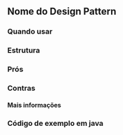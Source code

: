 ## Nome do Design Pattern



### Quando usar



### Estrutura



### Prós



### Contras



#### Mais informações



### Código de exemplo em java


